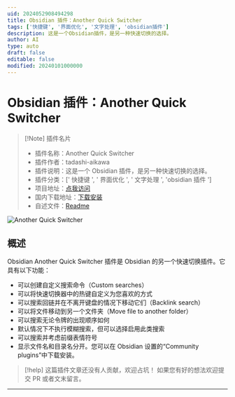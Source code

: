 ```yaml
---
uid: 2024052908494298
title: Obsidian 插件：Another Quick Switcher
tags: ['快捷键', '界面优化', '文字处理', 'obsidian插件']
description: 这是一个Obsidian插件，是另一种快速切换的选择。
author: AI
type: auto
draft: false
editable: false
modified: 20240101000000
---
```


# Obsidian 插件：Another Quick Switcher

> [!Note] 插件名片
> - 插件名称：Another Quick Switcher
> - 插件作者：tadashi-aikawa
> - 插件说明：这是一个 Obsidian 插件，是另一种快速切换的选择。
> - 插件分类：[' 快捷键 ', ' 界面优化 ', ' 文字处理 ', 'obsidian 插件 ']
> - 项目地址：[点我访问](https://github.com/tadashi-aikawa/obsidian-another-quick-switcher)
> - 国内下载地址：[下载安装](https://pkmer.cn/products/plugin/pluginMarket/?obsidian-another-quick-switcher)
> - 自述文件：[Readme](https://ghproxy.net/https://raw.githubusercontent.com/tadashi-aikawa/obsidian-another-quick-switcher/master/README.md)

![Another Quick Switcher](https://cdn.pkmer.cn/covers/obsidian-another-quick-switcher_new.gif!pkmer)

## 概述

Obsidian Another Quick Switcher 插件是 Obsidian 的另一个快速切换插件。它具有以下功能：

- 可以创建自定义搜索命令（Custom searches）
- 可以将快速切换器中的热键自定义为您喜欢的方式
- 可以搜索回链并在不离开键盘的情况下移动它们（Backlink search）
- 可以将文件移动到另一个文件夹（Move file to another folder）
- 可以搜索无论令牌的出现顺序如何
- 默认情况下不执行模糊搜索，但可以选择启用此类搜索
- 可以搜索并考虑前缀表情符号
- 显示文件名和目录名分开。您可以在 Obsidian 设置的“Community plugins”中下载安装。

> [!help]
> 这篇插件文章还没有人贡献，欢迎占坑！
> 如果您有好的想法欢迎提交 PR 或者文末留言。

---



